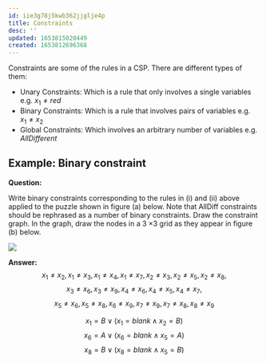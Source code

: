```yaml
---
id: iie3g78j5kwb362jjglje4p
title: Constraints
desc: ''
updated: 1653815020449
created: 1653812696368
---
```

Constraints are some of the rules in a CSP. 
There are different types of them:

- Unary Constraints: Which is a rule that only involves a single variables e.g. $x_1 \neq red$
- Binary Constraints: Which is a rule that involves pairs of variables e.g. $x_1 \neq x_2$
- Global Constraints: Which involves an arbitrary number of variables e.g. *AllDifferent*

## Example: Binary constraint
**Question:**

Write binary constraints corresponding to the rules in (i) and (ii) above
applied to the puzzle shown in figure (a) below. Note that AllDiff constraints
should be rephrased as a number of binary constraints.
Draw the constraint graph. In the graph, draw the nodes in a 3 ×3 grid as
they appear in figure (b) below.

![](/Users/andreastietgen/Documents/Programmering/UNI/ArtificialIntelligence/AI-Notes/notes/vault/assets/images/2022-05-29-11-02-56.png)

**Answer:**
$$
    x_1 \neq x_2, x_1 \neq x_3, x_1 \neq x_4, x_1 \neq x_7, x_2 \neq x_3, x_2 \neq x_5, x_2 \neq x_8,
$$
$$
    x_3 \neq x_6, x_3 \neq x_9, x_4 \neq x_6, x_4 \neq x_5, x_4 \neq x_7, 
$$
$$
    x_5 \neq x_6, x_5 \neq x_8, 
    x_6 \neq x_9, x_7 \neq x_9, x_7 \neq x_8, x_8 \neq x_9
$$

$$
    x_1 = B \lor (x_1 = blank \land x_2 = B)
$$
$$
    x_6 = A \lor (x_6 = blank \land x_5 = A)
$$
$$
    x_8 = B \lor (x_8 = blank \land x_5 = B)
$$
